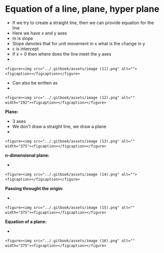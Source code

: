# Equation of a line, plane, hyper plane

* If we try to create a straight line, then we can provide equation for the line
* Here we have x and y axes
* m is slope
* Slope denotes that for unit movement in x what is the change in y
* c is intercept
* If x = 0 then where does the line meet the y axes
*

    <figure><img src="../.gitbook/assets/image (11).png" alt=""><figcaption></figcaption></figure>
* Can also be written as
*

    <figure><img src="../.gitbook/assets/image (12).png" alt="" width="292"><figcaption></figcaption></figure>

**Plane:**

* 3 axes
* We don't draw a straight line, we draw a plane
*

    <figure><img src="../.gitbook/assets/image (13).png" alt="" width="375"><figcaption></figcaption></figure>

**n-dimensional plane:**

*

    <figure><img src="../.gitbook/assets/image (14).png" alt=""><figcaption></figcaption></figure>

**Passing throught the origin:**

*

    <figure><img src="../.gitbook/assets/image (15).png" alt="" width="375"><figcaption></figcaption></figure>

**Equation of a plane:**

*

    <figure><img src="../.gitbook/assets/image (16).png" alt="" width="375"><figcaption></figcaption></figure>
